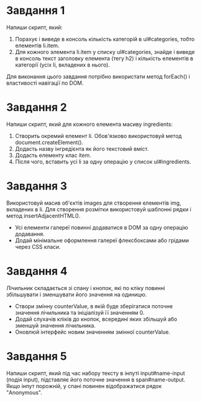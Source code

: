 # Завдання 1

Напиши скрипт, який:

<ol>
<li>Порахує і виведе в консоль кількість категорій в ul#categories, тобто елементів li.item.</li>
<li>Для кожного элемента li.item у списку ul#categories, знайде і виведе в консоль текст заголовку елемента (тегу h2) і кількість елементів в категорії (усіх li, вкладених в нього).</li>
</ol>

Для виконання цього завдання потрібно використати метод forEach() і властивості навігації по DOM.

# Завдання 2

Напиши скрипт, який для кожного елемента масиву ingredients:

<ol>
<li>Створить окремий елемент li. Обов'язково використовуй метод document.createElement().</li>
<li>Додасть назву інгредієнта як його текстовий вміст.</li>
<li>Додасть елементу клас item.</li>
<li>Після чого, вставить усі li за одну операцію у список ul#ingredients.</li>
</ol>

# Завдання 3

Використовуй масив об'єктів images для створення елементів img, вкладених в li. Для створення розмітки використовуй шаблонні рядки і метод insertAdjacentHTML().

<ul>
<li>Усі елементи галереї повинні додаватися в DOM за одну операцію додавання.</li>
<li>Додай мінімальне оформлення галереї флексбоксами або грідами через CSS класи.</li>
</ul>

# Завдання 4

Лічильник складається зі спану і кнопок, які по кліку повинні збільшувати і зменшувати його значення на одиницю.

<ul>
<li>Створи змінну counterValue, в якій буде зберігатися поточне значення лічильника та ініціалізуй її значенням 0.</li>
<li>Додай слухачів кліків до кнопок, всередині яких збільшуй або зменшуй значення лічильника.</li>
<li>Оновлюй інтерфейс новим значенням змінної counterValue.</li>
</ul>

# Завдання 5

Напиши скрипт, який під час набору тексту в інпуті input#name-input (подія input), підставляє його поточне значення в span#name-output. Якщо інпут порожній, у спані повинен відображатися рядок "Anonymous".
